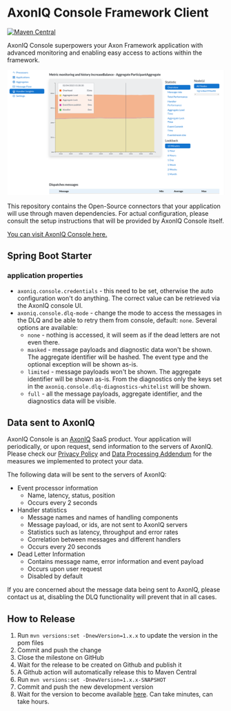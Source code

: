 # AxonIQ Console Framework Client

[![Maven Central](https://maven-badges.herokuapp.com/maven-central/io.axoniq.console/console-framework-client/badge.svg)](https://maven-badges.herokuapp.com/maven-central/io.axoniq.console/console-framework-client)

AxonIQ Console superpowers your Axon Framework application with advanced monitoring and enabling easy access to actions
within the framework.

![Screenshot of the handler performance screen](.github/img/screenshot_handler_performance.png)

This repository contains the Open-Source connectors that your application will use through maven dependencies.
For actual configuration, please consult the setup instructions that will be provided by AxonIQ Console itself.

[You can visit AxonIQ Console here.](https://console.axoniq.io)

## Spring Boot Starter

### application properties

* `axoniq.console.credentials` - this need to be set, otherwise the auto configuration won't do anything. The correct
  value can be retrieved via the AxonIQ console UI.
* `axoniq.console.dlq-mode` - change the mode to access the messages in the DLQ and be able to retry them from console,
  default: `none`. Several options are available:
    * `none` - nothing is accessed, it will seem as if the dead letters are not even there.
    * `masked` - message payloads and diagnostic data won't be shown. The aggregate identifier will be hashed. The event
      type and the optional exception will be shown as-is.
    * `limited` - message payloads won't be shown. The aggregate identifier will be shown as-is. From the diagnostics
      only the keys set in the `axoniq.console.dlq-diagnostics-whitelist` will be shown.
    * `full` - all the message payloads, aggregate identifier, and the diagnostics data will be visible.

## Data sent to AxonIQ

AxonIQ Console is an [AxonIQ](https://axoniq.io) SaaS product. Your application will periodically, or upon request, send
information to the servers of AxonIQ. Please check our [Privacy Policy](https://www.axoniq.io/privacy-policy) and [Data Processing Addendum](https://lp.axoniq.io/axoniq-data-processing-addendum) for the
measures we implemented to protect your data.

The following data will be sent to the servers of AxonIQ:

- Event processor information
  - Name, latency, status, position
  - Occurs every 2 seconds
- Handler statistics
  - Message names and names of handling components
  - Message payload, or ids, are not sent to AxonIQ servers
  - Statistics such as latency, throughput and error rates
  - Correlation between messages and different handlers
  - Occurs every 20 seconds
- Dead Letter Information
  - Contains message name, error information and event payload
  - Occurs upon user request
  - Disabled by default

If you are concerned about the message data being sent to AxonIQ, please contact us at,
disabling the DLQ functionality will prevent that in all cases.

## How to Release

1. Run `mvn versions:set -DnewVersion=1.x.x` to update the version in the pom files
2. Commit and push the change
3. Close the milestone on GitHub
4. Wait for the release to be created on Github and publish it
5. A Github action will automatically release this to Maven Central
6. Run `mvn versions:set -DnewVersion=1.x.x-SNAPSHOT`
7. Commit and push the new development version
8. Wait for the version to become available [here](https://repo1.maven.org/maven2/io/axoniq/console/console-framework-client-parent/). Can take minutes, can take hours.
